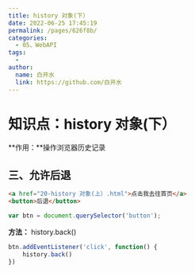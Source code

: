 ```yaml
---
title: history 对象(下）
date: 2022-06-25 17:45:19
permalink: /pages/626f8b/
categories:
  - 05、WebAPI
tags:
  - 
author: 
  name: 白开水
  link: https://github.com/白开水
---
```

# 知识点：history 对象(下）

**作用：**操作浏览器历史记录

## 三、允许后退

```html
<a href="20-history 对象(上）.html">点击我去往首页</a>
<button>后退</button>
```
```js
var btn = document.querySelector('button');
```

**方法：** history.back()

```js
btn.addEventListener('click', function() {
    history.back()
})
```
